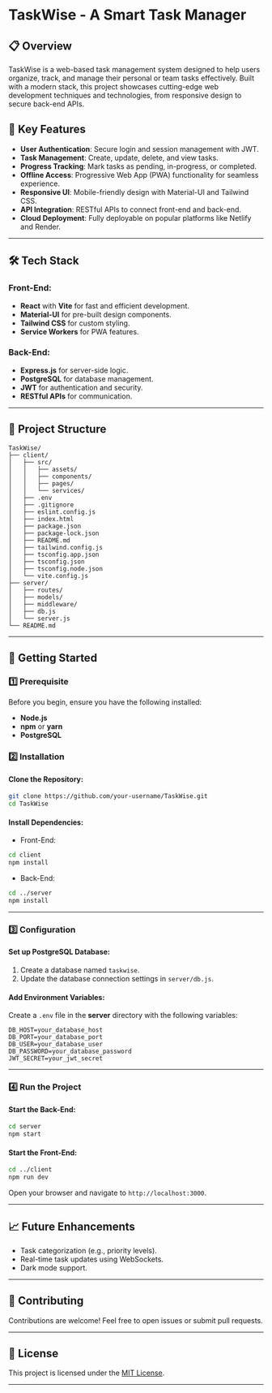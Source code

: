 # TaskWise - A Smart Task Manager

## 📋 Overview
TaskWise is a web-based task management system designed to help users organize, track, and manage their personal or team tasks effectively. Built with a modern stack, this project showcases cutting-edge web development techniques and technologies, from responsive design to secure back-end APIs.

## 🌟 Key Features
- **User Authentication**: Secure login and session management with JWT.
- **Task Management**: Create, update, delete, and view tasks.
- **Progress Tracking**: Mark tasks as pending, in-progress, or completed.
- **Offline Access**: Progressive Web App (PWA) functionality for seamless experience.
- **Responsive UI**: Mobile-friendly design with Material-UI and Tailwind CSS.
- **API Integration**: RESTful APIs to connect front-end and back-end.
- **Cloud Deployment**: Fully deployable on popular platforms like Netlify and Render.

---

## 🛠 Tech Stack
### Front-End:
- **React** with **Vite** for fast and efficient development.
- **Material-UI** for pre-built design components.
- **Tailwind CSS** for custom styling.
- **Service Workers** for PWA features.

### Back-End:
- **Express.js** for server-side logic.
- **PostgreSQL** for database management.
- **JWT** for authentication and security.
- **RESTful APIs** for communication.

---

## 📂 Project Structure
```
TaskWise/
├── client/
│   ├── src/
│   │   ├── assets/
│   │   ├── components/
│   │   ├── pages/
│   │   └── services/
│   ├── .env
│   ├── .gitignore
│   ├── eslint.config.js
│   ├── index.html
│   ├── package.json
│   ├── package-lock.json
│   ├── README.md
│   ├── tailwind.config.js
│   ├── tsconfig.app.json
│   ├── tsconfig.json
│   ├── tsconfig.node.json
│   └── vite.config.js
├── server/
│   ├── routes/
│   ├── models/
│   ├── middleware/
│   ├── db.js
│   └── server.js
└── README.md
```

---

## 🚀 Getting Started

### 1️⃣ Prerequisite
Before you begin, ensure you have the following installed:
- **Node.js**
- **npm** or **yarn**
- **PostgreSQL**

### 2️⃣ Installation
#### Clone the Repository:
```bash
git clone https://github.com/your-username/TaskWise.git
cd TaskWise
```

#### Install Dependencies:
- Front-End:
```bash
cd client
npm install
```

- Back-End:
```bash
cd ../server
npm install
```

---

### 3️⃣ Configuration
#### Set up PostgreSQL Database:
1. Create a database named `taskwise`.
2. Update the database connection settings in `server/db.js`.

#### Add Environment Variables:
Create a `.env` file in the **server** directory with the following variables:
```env
DB_HOST=your_database_host
DB_PORT=your_database_port
DB_USER=your_database_user
DB_PASSWORD=your_database_password
JWT_SECRET=your_jwt_secret
```

---

### 4️⃣ Run the Project
#### Start the Back-End:
```bash
cd server
npm start
```

#### Start the Front-End:
```bash
cd ../client
npm run dev
```

Open your browser and navigate to `http://localhost:3000`.

---

## 📈 Future Enhancements
- Task categorization (e.g., priority levels).
- Real-time task updates using WebSockets.
- Dark mode support.

---

## 🤝 Contributing
Contributions are welcome! Feel free to open issues or submit pull requests.

---

## 📄 License
This project is licensed under the [MIT License](LICENSE).

---
